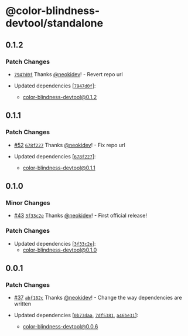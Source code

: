 # @color-blindness-devtool/standalone

## 0.1.2

### Patch Changes

- [`7947d0f`](https://github.com/neokidev/color-blindness-devtool/commit/7947d0f5fb08598ee436d4398a4fedc34b688bf9) Thanks [@neokidev](https://github.com/neokidev)! - Revert repo url

- Updated dependencies [[`7947d0f`](https://github.com/neokidev/color-blindness-devtool/commit/7947d0f5fb08598ee436d4398a4fedc34b688bf9)]:
  - color-blindness-devtool@0.1.2

## 0.1.1

### Patch Changes

- [#52](https://github.com/neokidev/color-blindness-devtool/pull/52) [`678f227`](https://github.com/neokidev/color-blindness-devtool/commit/678f2270c0551c3d5885a63c1115cb9cde810d70) Thanks [@neokidev](https://github.com/neokidev)! - Fix repo url

- Updated dependencies [[`678f227`](https://github.com/neokidev/color-blindness-devtool/commit/678f2270c0551c3d5885a63c1115cb9cde810d70)]:
  - color-blindness-devtool@0.1.1

## 0.1.0

### Minor Changes

- [#43](https://github.com/neokidev/color-blindness-devtool/pull/43) [`3f33c2e`](https://github.com/neokidev/color-blindness-devtool/commit/3f33c2e229a721243a9f521accf57acb16ec3db6) Thanks [@neokidev](https://github.com/neokidev)! - First official release!

### Patch Changes

- Updated dependencies [[`3f33c2e`](https://github.com/neokidev/color-blindness-devtool/commit/3f33c2e229a721243a9f521accf57acb16ec3db6)]:
  - color-blindness-devtool@0.1.0

## 0.0.1

### Patch Changes

- [#37](https://github.com/neokidev/color-blindness-devtool/pull/37) [`abf182c`](https://github.com/neokidev/color-blindness-devtool/commit/abf182c17854b18752495ad70c58f5a4d53a11d4) Thanks [@neokidev](https://github.com/neokidev)! - Change the way dependencies are written

- Updated dependencies [[`0b73daa`](https://github.com/neokidev/color-blindness-devtool/commit/0b73daade770d6755bddd6cef0035cee937eca5d), [`7df5381`](https://github.com/neokidev/color-blindness-devtool/commit/7df5381be89b2875c68cf9d56c5be8b0d9463fe1), [`a46be31`](https://github.com/neokidev/color-blindness-devtool/commit/a46be31a5f135aed2cb7b91b397b8964cb2cf11f)]:
  - color-blindness-devtool@0.0.6
